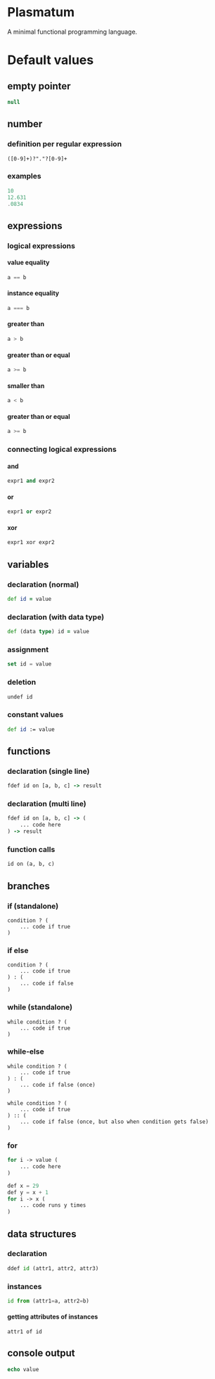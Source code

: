 # Plasmatum
A minimal functional programming language.

# Default values
## empty pointer
```js
null
```
## number
### definition per regular expression
```bison
([0-9]+)?"."?[0-9]+
```
### examples
```js
10
12.631
.0834
```
## expressions
### logical expressions
#### value equality
```js
a == b
```
#### instance equality
```js
a === b
```
#### greater than
```js
a > b
```
#### greater than or equal
```js
a >= b
```
#### smaller than
```js
a < b
```
#### greater than or equal
```js
a >= b
```

### connecting logical expressions
#### and
```python
expr1 and expr2
```
#### or
```python
expr1 or expr2
```
#### xor
```python
expr1 xor expr2
```


## variables
### declaration (normal)
```clojure
def id = value
```
### declaration (with data type)
```clojure
def (data type) id = value
```
### assignment
```dart
set id = value
```
### deletion
```dart
undef id
```
### constant values
```clojure
def id := value
```

## functions
### declaration (single line)
```clojure
fdef id on [a, b, c] -> result
```
### declaration (multi line)
```clojure
fdef id on [a, b, c] -> (
    ... code here
) -> result
```
### function calls
```clojure
id on (a, b, c)
```

## branches
### if (standalone)
```
condition ? (
    ... code if true
)
```
### if else
```
condition ? (
    ... code if true
) : (
    ... code if false
)
```
### while (standalone)
```
while condition ? (
    ... code if true
)
```
### while-else
```
while condition ? (
    ... code if true
) : (
    ... code if false (once)
)
```
```
while condition ? (
    ... code if true
) :: (
    ... code if false (once, but also when condition gets false)
)
```
### for
```php
for i -> value (
    ... code here
)
```
```php
def x = 29
def y = x + 1
for i -> x (
    ... code runs y times
)
```

## data structures
### declaration
```python
ddef id (attr1, attr2, attr3)
```
### instances
```python
id from (attr1=a, attr2=b)
```
#### getting attributes of instances
```
attr1 of id
```

## console output
```php
echo value
```
